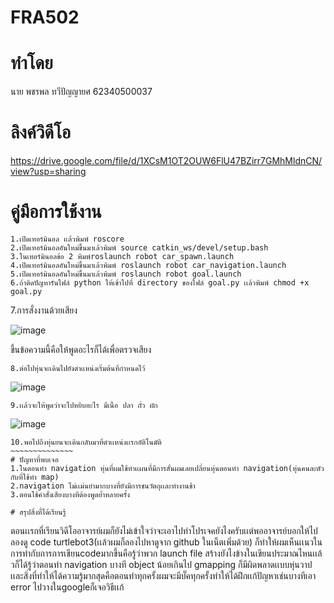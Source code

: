 # FRA502

# ทำโดย
นาย พชรพล ทวีปัญญายศ 62340500037

# ลิงค์วิดีโอ
https://drive.google.com/file/d/1XCsM1OT2OUW6FlU47BZirr7GMhMldnCN/view?usp=sharing

# คู่มือการใช้งาน

~~~~~~~~~~~~~~~~
1.เปิดเทอร์มินอล เเล้วพิมพ์ roscore
2.เปิดเทอร์มินอลอันใหม่ขึ้นมาเล้วพิมพ์ source catkin_ws/devel/setup.bash
3.ในเทอร์มินอลข้อ 2 พิมพ์roslaunch robot car_spawn.launch
4.เปิดเทอร์มินอลอันใหม่ขึ้นมาเล้วพิมพ์ roslaunch robot car_navigation.launch
5.เปิดเทอร์มินอลอันใหม่ขึ้นมาเล้วพิมพ์ roslaunch robot goal.launch
6.ถ้าติดปัญหารันไฟล์ python ให้เข้าไปที่ directory ของไฟล์ goal.py เเล้วพิมพ์ chmod +x goal.py

~~~~~~~~~~~~~~~~

7.การสั่งงานด้วยเสียง 

![image](https://user-images.githubusercontent.com/78725909/145529558-6d311113-1603-4ad5-b56d-e9f86492c6f7.png)

ขึ้นข้อความนี้คือให้พูดอะไรก็ได้เพื่อตรวจเสียง
~~~~~~~~~~~~~~~~
8.ต่อไปหุ่นจะเดินไปยังตำเเหน่งเริ่มต้นที่กำหนดไว้
~~~~~~~~~~~~~~~~
![image](https://user-images.githubusercontent.com/78725909/145529914-52173a48-e5cf-485d-9e69-7c8c8bc561cc.png)
~~~~~~~~~~~~~~~~
9.เเล้วจะให้พูดว่าจะไปหยิบอะไร มีเนื้อ ปลา ถั่ว ผัก
~~~~~~~~~~~~~~~~
![image](https://user-images.githubusercontent.com/78725909/145531645-8ff1ba9e-e832-48a7-8c78-b35e3c55895d.png)
~~~~~~~~~~~~~~~~
10.พอไปถึงหุ่นยนจะเดินกลับมาที่ตำเเหน่งเเรกอัติโนมัติ
~~~~~~~~~~~~~~
# ปัญหาที่พบเจอ
1.ในตอนทำ navigation หุ่นที่ผมใช้ทำเเผนที่มีการสั่นผมเลยเปลี่ยนหุ่นตอนทำ navigation(หุ่นคนละตัวกับที่ใช้ทำ map)
2.navigation ไม่เเม่นยำมากบางที่ยังมีการชนวัตถุเเละทำงานช้า
3.ตอนใช้คำสั่งเสียงบางทีต้องพูดย้ำหลายครั้ง

# สรุปสิ่งที่ได้เรียนรู้
~~~~~~~~~~~~~~~~
ตอนเเรกที่เรียนวิดีโออาจารย์ผมก็ยังไม่เข้าใจว่าจะเอาไปทำโปรเจคยังไงครับเเต่พออาจารย์บอกให้ไปลองดู code turtlebot3(เเล้วผมก็ลองไปหาดูจาก github ในเน็ตเพิ่มด้วย) ก็ทำให้ผมเห็นเเนวในการทำกับการการเขียนcodeมากขึ้นคือรู้ว่าพวก launch file สร้างยังไงข้างในเขียนประมาณไหนเเล้วก็ได้รู้ว่าตอนทำ navigation บางที object น้อยเกินไป gmapping ก็มีผิดพลาดเเบบหุ่นวาป เเละสิ่งที่ทำให้ได้ความรู้มากสุดคือตอนทำทุกครั้งผมจะมีบั๊คทุกครั้งทำให้ได้ฝึกเเก้ปัญหาเช่นบางทีเอา error ไปวางในgoogleก็เจอวิธีเเก้
